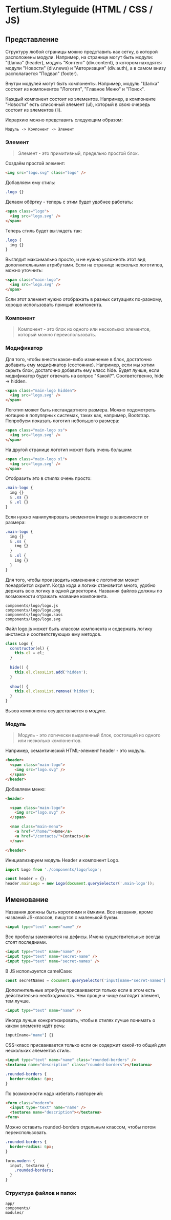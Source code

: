 # Tertium.Styleguide (HTML / CSS / JS)

## Представление

Структуру любой страницы можно представить как сетку, в которой расположены модули. Например, на странице могут быть модули: "Шапка" (header), модуль "Контент" (div.content), в котором находятся модули "Новости" (div.news) и "Авторизация" (div.auth), а в самом внизу располагается "Подвал" (footer).

Внутри модулей могут быть компоненты. Например, модуль "Шапка" состоит из компонентов "Логотип", "Главное Меню" и "Поиск".

Каждый компонент состоит из элементов. Например, в компоненте "Новости" есть списочный элемент (ul), который в свою очередь состоит из элементов (li).

Иерархию можно представить следующим образом:

```text
Модуль -> Компонент -> Элемент
```

### Элемент

> Элемент - это примитивный, предельно простой блок.

Создаём простой элемент:

```html
<img src="logo.svg" class="logo" />
```

Добавляем ему стиль:

```sass
.logo {}
```

Делаем обёртку - теперь с этим будет удобнее работать:

```html
<span class="logo">
  <img src="logo.svg" />
</span>
```

Теперь стиль будет выглядеть так:

```sass
.logo {
  img {}
}
```

Выглядит максимально просто, и не нужно усложнять этот вид дополнительными атрибутами. Если на странице несколько логотипов, можно уточнить:

```html
<span class="main-logo">
  <img src="logo.svg" />
</span>
```

Если этот элемент нужно отображать в разных ситуациях по-разному, хорошо использовать принцип компонента.

### Компонент

> Компонент - это блок из одного или нескольких элементов, который можно переиспользовать.

### Модификатор

Для того, чтобы внести какое-либо изменение в блок, достаточно добавить ему модификатор (состояние). Например, если мы хотим скрыть блок, достаточно добавить ему класс hide. Будет лучше, если модификатор будет отвечать на вопрос "Какой?". Соответственно, hide -> hidden.

```html
<span class="main-logo hidden">
  <img src="logo.svg" />
</span>
```

Логотип может быть нестандартного размера. Можно подсмотреть нотацию в популярных системах, таких как, например, Bootstrap. Попробуем показать логотип небольшого размера:

```html
<span class="main-logo xs">
  <img src="logo.svg" />
</span>
```

На другой странице логотип может быть очень большим:

```html
<span class="main-logo xl">
  <img src="logo.svg" />
</span>
```

Отобразить это в стилях очень просто:

```sass
.main-logo {
  img {}
  & .xs {}
  & .xl {}
}
```

Если нужно манипулировать элементом image в зависимости от размера:

```sass
.main-logo {
  img {}
  & .xs {
    img {}
  }
  & .xl {
    img {}
  }
}
```

Для того, чтобы производить изменения с логотипом может понадобится скрипт. Когда кода и логики становится много, удобно держать всю логику в одной директории. Названия файлов должны по возможности отражать название компонента.

```filesystem
components/logo/logo.js
components/logo/logo.png
components/logo/logo.sass
components/logo/logo.svg
```

Файл logo.js может быть классом компонента и содержать логику инстанса и соответствующих ему методов.

```javascript
class Logo {
  constructor(el) {
    this.el = el;
  }
  
  hide() {
    this.el.classList.add('hidden');
  }
  
  show() {
    this.el.classList.remove('hidden');
  }
}
```

Вызов компонента осуществляется в модуле.

### Модуль

> Модуль - это логически выделенный блок, состоящий из одного или несколько компонентов.

Например, семантический HTML-элемент header - это модуль.

```html
<header>
  <span class="main-logo">
    <img src="logo.svg" />
  </span>
</header>
```

Добавляем меню:

```html
<header>

  <span class="main-logo">
    <img src="logo.svg" />
  </span>

  <nav class="main-menu">
    <a href="/home/">Home</a>
    <a href="/contacts/">Contacts</a>
  </nav>

</header>
```

Инициализируем модуль Header и компонент Logo.

```javascript
import Logo from './components/logo/logo';

const header = {};
header.mainLogo = new Logo(document.querySelector('.main-logo'));
```

## Именование

Названия должны быть короткими и ёмкими. Все названия, кроме названий JS-классов, пишутся с маленькой буквы.

```html
<input type="text" name="name" />
```

Все пробелы заменяются на дефисы. Имена существительные всегда стоят последними.

```html
<input type="text" name="name" />
<input type="text" name="secret-name" />
<input type="text" name="secret-names" />
```

В JS используется camelCase:

```javascript
const secretNames = document.querySelector('input[name="secret-names"]');
```

Дополнительные атрибуты присваиваются только если в этом есть действительно необходимость. Чем проще и чище выглядит элемент, тем лучше.

```html
<input type="text" name="name" />
```

Иногда лучше конкретизировать, чтобы в стилях лучше понимать о каком элементе идёт речь:

```sass
input[name="name"] {}
```

CSS-класс присваивается только если он содержит какой-то общий для нескольких элементов стиль.

```html
<input type="text" name="name" class="rounded-borders" />
<textarea name="description" class="rounded-borders"></textarea>
```

```sass
.rounded-borders {
  border-radius: 6px;
}
```

По возможности надо избегать повторений:

```html
<form class="modern">
  <input type="text" name="name" />
  <textarea name="description"></textarea>
<form>
```

Можно оставить rounded-borders отдельным классом, чтобы потом переиспользовать.

```sass
.rounded-borders {
  border-radius: 6px;
}

form.modern {
  input, textarea {
    .rounded-borders;
  }
}
```

### Структура файлов и папок

```filesystem
app/
components/
modules/
```
